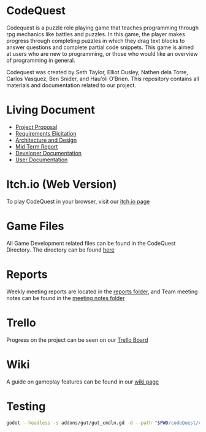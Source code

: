 # CodeQuest

Codequest is a puzzle role playing game that teaches programming through rpg mechanics like battles and puzzles. In this game, the player makes progress through completing puzzles in which they drag text blocks to answer questions and complete partial code snippets. This game is aimed at users who are new to programming, or those who would like an overview of programming in general.

Codequest was created by Seth Taylor, Elliot Ousley, Nathen dela Torre, Carlos Vasquez, Ben Snider, and Hau’oli O’Brien.
This repository contains all materials and documentation related to our project.

# Living Document

- [Project Proposal](https://github.com/ElliotOusley/CS362_Team_11_Project/blob/main/ProjectProposal.md)
- [Requirements Elicitation](https://github.com/ElliotOusley/CS362_Team_11_Project/blob/main/ProjectElicitation.md)
- [Architecture and Design](https://github.com/ElliotOusley/CS362_Team_11_Project/blob/main/Project%20Architecture%20and%20Design.md)
- [Mid Term Report](https://github.com/ElliotOusley/CS362_Team_11_Project/blob/main/Mid_Term_Report.md)
- [Developer Documentation](https://github.com/ElliotOusley/CS362_Team_11_Project/blob/main/Developer_Documentation.md)
- [User Documentation](https://github.com/ElliotOusley/CS362_Team_11_Project/blob/main/User_Documentation.md)

# Itch.io (Web Version)

To play CodeQuest in your browser, visit our [itch.io page](https://elliot-ousley.itch.io/codequest)

# Game Files

All Game Development related files can be found in the CodeQuest Directory. The directory can be found [here](https://github.com/ElliotOusley/CS362_Team_11_Project/tree/main/codeQuest/codeQuest)

# Reports

Weekly meeting reports are located in the [reports folder](https://github.com/ElliotOusley/CS362_Team_11_Project/tree/main/reports), and Team meeting notes can be found in the [meeting notes folder](https://github.com/ElliotOusley/CS362_Team_11_Project/tree/main/Meeting_Notes)

# Trello

Progress on the project can be seen on our [Trello Board](https://trello.com/b/Lz0f5vrL/pt11-project)

# Wiki

A guide on gameplay features can be found in our [wiki page](https://github.com/ElliotOusley/CS362_Team_11_Project/wiki)



# Testing

```BASH
godot --headless -s addons/gut/gut_cmdln.gd -d --path "$PWD/codeQuest/codeQuest" -gdir=res://Tests/Unit/ -glog=1 -gexit -gsuffix=.test.gd -gprefix=
```
